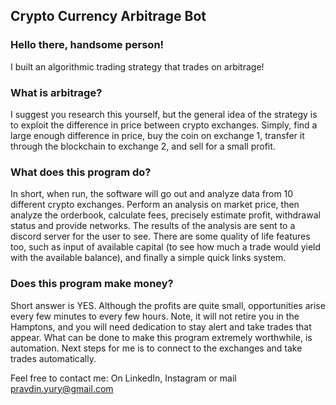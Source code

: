 ## Crypto Currency Arbitrage Bot

### Hello there, handsome person!

I built an algorithmic trading strategy that trades on arbitrage!


### What is arbitrage?

I suggest you research this yourself, but the general idea of the strategy is to exploit the difference in price between crypto exchanges. Simply, find a large enough difference in price, buy the coin on exchange 1, transfer it through the blockchain to exchange 2, and sell for a small profit.


### What does this program do?

In short, when run, the software will go out and analyze data from 10 different crypto exchanges. Perform an analysis on market price, then analyze the orderbook, calculate fees, precisely estimate profit, withdrawal status and provide networks. The results of the analysis are sent to a discord server for the user to see. There are some quality of life features too, such as input of available capital (to see how much a trade would yield with the available balance), and finally a simple quick links system. 


### Does this program make money?

Short answer is YES. Although the profits are quite small, opportunities arise every few minutes to every few hours. Note, it will not retire you in the Hamptons, and you will need dedication to stay alert and take trades that appear. What can be done to make this program extremely worthwhile, is automation. Next steps for me is to connect to the exchanges and take trades automatically. 

Feel free to contact me:
On LinkedIn, Instagram or mail
pravdin.yury@gmail.com
